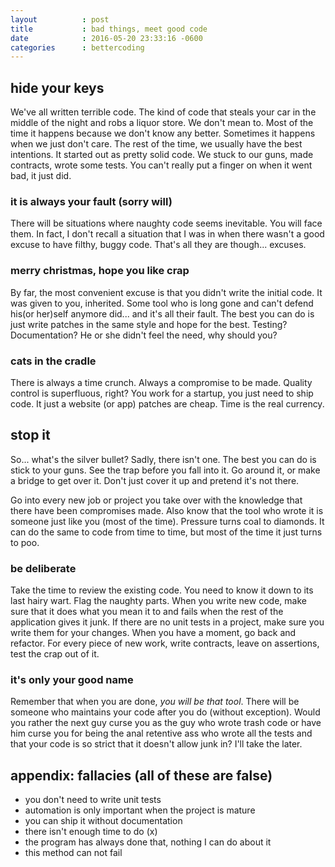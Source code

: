 ```yaml
---
layout          : post
title           : bad things, meet good code
date            : 2016-05-20 23:33:16 -0600
categories      : bettercoding 
---
```


hide your keys
-------------------------------------------------------------------------------

We've all written terrible code. The kind of code that steals your car in
the middle of the night and robs a liquor store. We don't mean to. Most of
the time it happens because we don't know any better. Sometimes it happens 
when we just don't care. The rest of the time, we usually have the best 
intentions. It started out as pretty solid code. We stuck to our guns, made
contracts, wrote some tests. You can't really put a finger on when it went 
bad, it just did.

### it is always your fault (sorry will)

There will be situations where naughty code seems inevitable. You will face 
them. In fact, I don't recall a situation that I was in when there wasn't a 
good excuse to have filthy, buggy code. That's all they are though... excuses.

### merry christmas, hope you like crap

By far, the most convenient excuse is that you didn't write the initial 
code. It was given to you, inherited. Some tool who is long gone and can't 
defend his(or her)self anymore did... and it's all their fault. The best you 
can do is just write patches in the same style and hope for the best. Testing? 
Documentation? He or she didn't feel the need, why should you?

### cats in the cradle

There is always a time crunch. Always a compromise to be made. Quality control 
is superfluous, right? You work for a startup, you just need to ship code. It 
just a website (or app) patches are cheap. Time is the real currency.

stop it
-------------------------------------------------------------------------------

So... what's the silver bullet? Sadly, there isn't one. The best you can do is
stick to your guns. See the trap before you fall into it. Go around it, or 
make a bridge to get over it. Don't just cover it up and pretend it's not 
there.

Go into every new job or project you take over with the knowledge that there
have been compromises made. Also know that the tool who wrote it is someone 
just like you (most of the time). Pressure turns coal to diamonds. It can do 
the same to code from time to time, but most of the time it just turns to poo.

### be deliberate

Take the time to review the existing code. You need to know it down to its last
hairy wart. Flag the naughty parts. When you write new code, make sure that it
does what you mean it to and fails when the rest of the application gives it 
junk. If there are no unit tests in a project, make sure you write them for 
your changes. When you have a moment, go back and refactor. For every piece of 
new work, write contracts, leave on assertions, test the crap out of it.

### it's only your good name

Remember that when you are done, *you will be that tool*. There will be 
someone who maintains your code after you do (without exception). Would you 
rather the next guy curse you as the guy who wrote trash code or have him
curse you for being the anal retentive ass who wrote all the tests and that
your code is so strict that it doesn't allow junk in? I'll take the later.

appendix: fallacies (all of these are false)
-------------------------------------------------------------------------------

+ you don't need to write unit tests
+ automation is only important when the project is mature
+ you can ship it without documentation
+ there isn't enough time to do (x)
+ the program has always done that, nothing I can do about it
+ this method can not fail
